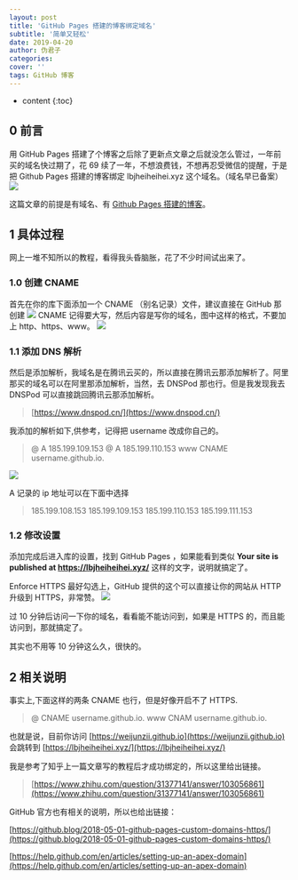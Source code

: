 ```yaml
---
layout: post
title: 'GitHub Pages 搭建的博客绑定域名'
subtitle: '简单又轻松'
date: 2019-04-20
author: 伪君子
categories:
cover: ''
tags: GitHub 博客
---
```


* content
{:toc}


## 0 前言
用 GitHub Pages 搭建了个博客之后除了更新点文章之后就没怎么管过，一年前买的域名快过期了，花 69 续了一年，不想浪费钱，不想再忍受微信的提醒，于是把 Github Pages 搭建的博客绑定 lbjheiheihei.xyz 这个域名。（域名早已备案）
![](https://upload-images.jianshu.io/upload_images/2989110-37a973f90c5e5a13.png?imageMogr2/auto-orient/strip%7CimageView2/2/w/1240)

这篇文章的前提是有域名、有 [Github Pages 搭建的博客](https://lbjheiheihei.xyz/2018/04/02/Use-github-Set-Up-The-Blog.html)。

## 1 具体过程
网上一堆不知所以的教程，看得我头昏脑胀，花了不少时间试出来了。
### 1.0 创建 CNAME
首先在你的库下面添加一个 CNAME （别名记录）文件，建议直接在 GitHub 那创建
![](https://upload-images.jianshu.io/upload_images/2989110-f05711291b3a68a7.png?imageMogr2/auto-orient/strip%7CimageView2/2/w/1240)
CNAME 记得要大写，然后内容是写你的域名，图中这样的格式，不要加上 http、https、www。
![](https://upload-images.jianshu.io/upload_images/2989110-d8d3ea5cf151965f.png?imageMogr2/auto-orient/strip%7CimageView2/2/w/1240)

### 1.1 添加 DNS 解析
然后是添加解析，我域名是在腾讯云买的，所以直接在腾讯云那添加解析了。阿里那买的域名可以在阿里那添加解析，当然，去 DNSPod 那也行。但是我发现我去 DNSPod 可以直接跳回腾讯云那添加解析。

>[https://www.dnspod.cn/](https://www.dnspod.cn/)

我添加的解析如下,供参考，记得把 username 改成你自己的。
>@    A    185.199.109.153
>@    A    185.199.110.153
>www    CNAME    username.github.io.

![](https://upload-images.jianshu.io/upload_images/2989110-ab81012e9f87f327.png?imageMogr2/auto-orient/strip%7CimageView2/2/w/1240)

A 记录的 ip 地址可以在下面中选择
>185.199.108.153
>185.199.109.153
>185.199.110.153
>185.199.111.153

### 1.2 修改设置
添加完成后进入库的设置，找到 GitHub Pages ，如果能看到类似  **Your site is published at https://lbjheiheihei.xyz/** 这样的文字，说明就搞定了。

Enforce HTTPS 最好勾选上，GitHub 提供的这个可以直接让你的网站从 HTTP 升级到 HTTPS，非常赞。
![](https://upload-images.jianshu.io/upload_images/2989110-4584f568e75f714f.png?imageMogr2/auto-orient/strip%7CimageView2/2/w/1240)

过 10 分钟后访问一下你的域名，看看能不能访问到，如果是 HTTPS 的，而且能访问到，那就搞定了。

其实也不用等 10 分钟这么久，很快的。

## 2 相关说明

事实上,下面这样的两条 CNAME 也行，但是好像开启不了 HTTPS.
>@    CNAME    username.github.io.
>www    CNAM    username.github.io.

也就是说，目前你访问 [https://weijunzii.github.io](https://weijunzii.github.io) 会跳转到 [https://lbjheiheihei.xyz/](https://lbjheiheihei.xyz/)

我是参考了知乎上一篇文章写的教程后才成功绑定的，所以这里给出链接。
>[https://www.zhihu.com/question/31377141/answer/103056861](https://www.zhihu.com/question/31377141/answer/103056861)

GitHub 官方也有相关的说明，所以也给出链接：

[https://github.blog/2018-05-01-github-pages-custom-domains-https/](https://github.blog/2018-05-01-github-pages-custom-domains-https/)

[https://help.github.com/en/articles/setting-up-an-apex-domain](https://help.github.com/en/articles/setting-up-an-apex-domain)